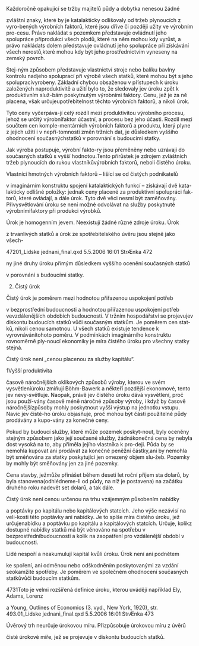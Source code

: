 
Každoročně opakující se tržby majitelů půdy a dobytka nenesou žádné

zvláštní znaky, které by je katalakticky odlišovaly od tržeb plynoucích z vyro-bených výrobních faktorů, které jsou dříve či později užity ve výrobním pro-cesu. Právo nakládat s pozemkem představuje ovládnutí jeho spolupráce připrodukci všech plodů, které na něm mohou kdy vyrůst, a právo nakládats dolem představuje ovládnutí jeho spolupráce při získávání všech nerostů,které mohou kdy být jeho prostřednictvím vyneseny na zemský povrch.

Stej-ným způsobem představuje vlastnictví stroje nebo balíku bavlny kontrolu nadjeho spoluprací při výrobě všech statků, které mohou být s jeho spolupracívyrobeny. Základní chybou obsaženou v přístupech k úroku založených naproduktivitě a užití bylo to, že sledovaly jev úroku zpět k produktivním služ-bám poskytnutým výrobními faktory. Cenu, jež je za ně placena, však určujeupotřebitelnost těchto výrobních faktorů, a nikoli úrok.

Tyto ceny vyčerpáva-jí celý rozdíl mezi produktivitou výrobního procesu, jehož se určitý výrobnífaktor účastní, a procesu bez jeho účasti. Rozdíl mezi součtem cen komple-mentárních výrobních faktorů a produktu, který plyne z jejich užití i v nepří-tomnosti změn tržních dat, je důsledkem vyššího ohodnocení současnýchstatků v porovnání s budoucími statky.

Jak výroba postupuje, výrobní fakto-ry jsou přeměněny nebo uzrávají do současných statků s vyšší hodnotou.Tento přírůstek je zdrojem zvláštních tržeb plynoucích do rukou vlastníkůvýrobních faktorů, neboli čistého úroku.

Vlastníci hmotných výrobních faktorů – lišící se od čistých podnikatelů

v imaginárním konstruktu spojení katalaktických funkcí – získávají dvě kata-lakticky odlišné položky: jednak ceny placené za produktivní spolupráci fak-torů, které ovládají, a dále úrok. Tyto dvě věci nesmí být zaměňovány. Přivysvětlování úroku se není možné odvolávat na služby poskytnuté výrobnímifaktory při produkci výrobků.

Úrok je homogenním jevem. Neexistují žádné různé zdroje úroku. Úrok

z trvanlivých statků a úrok ze spotřebitelského úvěru jsou stejně jako všech-

47201_Lidske jednani_final.qxd 5.5.2006 16:01 StrÆnka 472

ny jiné druhy úroku přímým důsledkem vyššího ocenění současných statků

v porovnání s budoucími statky.

2. Čistý úrok

Čistý úrok je poměrem mezi hodnotou přiřazenou uspokojení potřeb

v bezprostřední budoucnosti a hodnotou přiřazenou uspokojení potřeb vevzdálenějších obdobích budoucnosti. V tržním hospodářství se projevujev diskontu budoucích statků vůči současným statkům. Je poměrem cen stat-ků, nikoli cenou samotnou. U všech statků existuje tendence k vyrovnávánítohoto poměru. V podmínkách imaginárního konstruktu rovnoměrně ply-noucí ekonomiky je míra čistého úroku pro všechny statky stejná.

Čistý úrok není „cenou placenou za služby kapitálu“.

1Vyšší produktivita

časově náročnějších oklikových způsobů výroby, kterou ve svém vysvětleníúroku zmiňují Böhm-Bawerk a někteří pozdější ekonomové, tento jev nevy-světluje. Naopak, právě jev čistého úroku dává vysvětlení, proč jsou použí-vány časově méně náročné způsoby výroby, i když by časově náročnějšízpůsoby mohly poskytnout vyšší výstup na jednotku vstupu. Navíc jev čisté-ho úroku objasňuje, proč mohou být části použitelné půdy prodávány a kupo-vány za konečné ceny.

Pokud by budoucí služby, které může pozemek poskyt-nout, byly oceněny stejným způsobem jako její současné služby, žádnákonečná cena by nebyla dost vysoká na to, aby přiměla jejího vlastníka k pro-deji. Půda by se nemohla kupovat ani prodávat za konečné peněžní částky,ani by nemohla být směňována za statky poskytující jen omezený objem slu-žeb. Pozemky by mohly být směňovány jen za jiné pozemky.

Cena stavby, ježmůže přinášet během deseti let roční příjem sta dolarů, by byla stanovena(odhlédneme-li od půdy, na níž je postavena) na začátku druhého roku nadevět set dolarů, a tak dále.

Čistý úrok není cenou určenou na trhu vzájemným působením nabídky

a poptávky po kapitálu nebo kapitálových statcích. Jeho výše nezávisí na veli-kosti této poptávky ani nabídky. Je to spíše míra čistého úroku, jež určujenabídku a poptávku po kapitálu a kapitálových statcích. Určuje, kolikz dostupné nabídky statků má být věnováno na spotřebu v bezprostředníbudoucnosti a kolik na zaopatření pro vzdálenější období v budoucnosti.

Lidé nespoří a neakumulují kapitál kvůli úroku. Úrok není ani podnětem

ke spoření, ani odměnou nebo odškodněním poskytovanými za vzdání seokamžité spotřeby. Je poměrem ve společném ohodnocení současných statkůvůči budoucím statkům.

4731Toto je velmi rozšířená definice úroku, kterou uvádějí například Ely, Adams, Lorenz

a Young, Outlines of Economics (3. vyd., New York, 1920), str. 493.01_Lidske jednani_final.qxd 5.5.2006 16:01 StrÆnka 473

Úvěrový trh neurčuje úrokovou míru. Přizpůsobuje úrokovou míru z úvěrů

čisté úrokové míře, jež se projevuje v diskontu budoucích statků.
